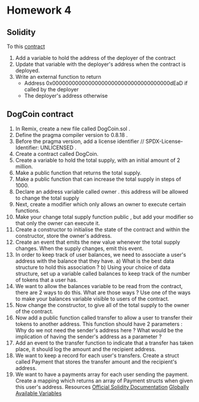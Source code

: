# Homework 4
##  Solidity
To this [contract](https://gist.github.com/extropyCoder/77487267da199320fb9c852cfde70fb1)
1. Add a variable to hold the address of the deployer of the contract
2. Update that variable with the deployer's address when the contract is
deployed.
3. Write an external function to return
   -  Address 0x000000000000000000000000000000000000dEaD if called by
the deployer
   - The deployer's address otherwise
## DogCoin contract
1. In Remix, create a new file called DogCoin.sol .
2. Define the pragma compiler version to 0.8.18 .
3. Before the pragma version, add a license identifier
// SPDX-License-Identifier: UNLICENSED .
1. Create a contract called DogCoin.
2. Create a variable to hold the total supply, with an initial amount of 2 million.
3. Make a public function that returns the total supply.
4. Make a public function that can increase the total supply in steps of 1000.
5. Declare an address variable called owner . this address will be allowed to
change the total supply
1. Next, create a modifier which only allows an owner to execute certain
functions.
1.  Make your change total supply function public , but add your modifier so
that only the owner can execute it.
1.  Create a constructor to initialise the state of the contract and within the
constructor, store the owner's address.
1.  Create an event that emits the new value whenever the total supply changes.
When the supply changes, emit this event.
1.  In order to keep track of user balances, we need to associate a user's
address with the balance that they have.
a) What is the best data structure to hold this association ?
b) Using your choice of data structure, set up a variable called balances to
keep track of the number of tokens that a user has.
1.  We want to allow the balances variable to be read from the contract, there
are 2 ways to do this.
What are those ways ?
Use one of the ways to make your balances variable visible to users of the
contract.
1.  Now change the constructor, to give all of the total supply to the owner of
the contract.
1.  Now add a public function called transfer to allow a user to transfer their
tokens to another address. This function should have 2 parameters :
Why do we not need the sender's address here ?
What would be the implication of having the sender's address as a parameter ?
1.  Add an event to the transfer function to indicate that a transfer has taken
place, it should log the amount and the recipient address.
1.  We want to keep a record for each user's transfers. Create a struct called
Payment that stores the transfer amount and the recipient's address.
1.  We want to have a payments array for each user sending the payment.
Create a mapping which returns an array of Payment structs when given this
user's address.
Resources
[Official Solidity Documentation](https://docs.soliditylang.org/en/latest/)
[Globally Available Variables](https://docs.soliditylang.org/en/v0.8.6/units-and-global-variables.html)